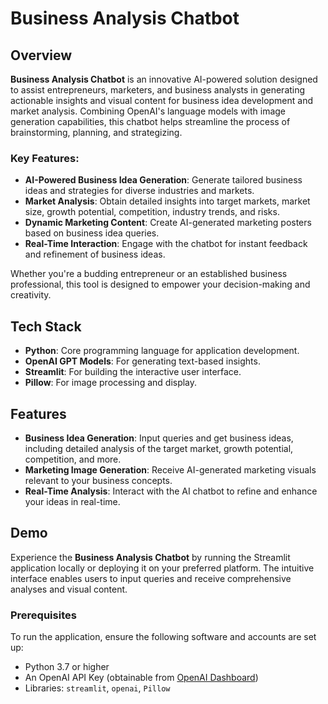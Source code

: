 # Business Analysis Chatbot

## Overview
**Business Analysis Chatbot** is an innovative AI-powered solution designed to assist entrepreneurs, marketers, and business analysts in generating actionable insights and visual content for business idea development and market analysis. Combining OpenAI's language models with image generation capabilities, this chatbot helps streamline the process of brainstorming, planning, and strategizing.

### Key Features:
- **AI-Powered Business Idea Generation**: Generate tailored business ideas and strategies for diverse industries and markets.
- **Market Analysis**: Obtain detailed insights into target markets, market size, growth potential, competition, industry trends, and risks.
- **Dynamic Marketing Content**: Create AI-generated marketing posters based on business idea queries.
- **Real-Time Interaction**: Engage with the chatbot for instant feedback and refinement of business ideas.

Whether you're a budding entrepreneur or an established business professional, this tool is designed to empower your decision-making and creativity.

## Tech Stack
- **Python**: Core programming language for application development.
- **OpenAI GPT Models**: For generating text-based insights.
- **Streamlit**: For building the interactive user interface.
- **Pillow**: For image processing and display.

## Features

- **Business Idea Generation**: Input queries and get business ideas, including detailed analysis of the target market, growth potential, competition, and more.
- **Marketing Image Generation**: Receive AI-generated marketing visuals relevant to your business concepts.
- **Real-Time Analysis**: Interact with the AI chatbot to refine and enhance your ideas in real-time.

## Demo
Experience the **Business Analysis Chatbot** by running the Streamlit application locally or deploying it on your preferred platform. The intuitive interface enables users to input queries and receive comprehensive analyses and visual content.

### Prerequisites
To run the application, ensure the following software and accounts are set up:
- Python 3.7 or higher
- An OpenAI API Key (obtainable from [OpenAI Dashboard](https://platform.openai.com/account/api-keys))
- Libraries: `streamlit`, `openai`, `Pillow`
